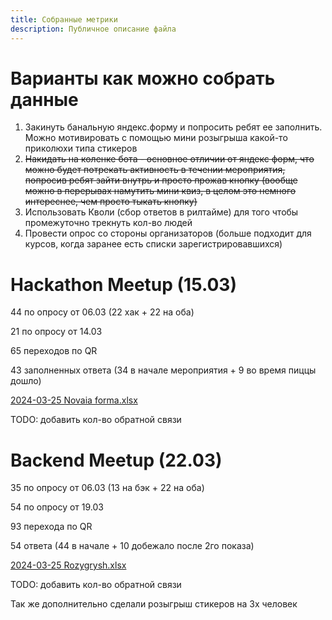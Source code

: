```yaml
---
title: Собранные метрики
description: Публичное описание файла
---
```

# Варианты как можно собрать данные

1. Закинуть банальную яндекс.форму и попросить ребят ее заполнить. Можно мотивировать с помощью мини розыгрыша какой-то приколюхи типа стикеров
2. ~~Накидать на коленке бота - основное отличии от яндекс форм, что можно будет потрекать активность в течении мероприятия, попросив ребят зайти внутрь и просто прожав кнопку (вообще можно в перерывах намутить мини квиз, в целом это немного интереснее, чем просто тыкать кнопку)~~
3. Использовать Кволи (сбор ответов в рилтайме) для того чтобы промежуточно трекнуть кол-во людей
4. Провести опрос со стороны организаторов (больше подходит для курсов, когда заранее есть списки зарегистрировавшихся)

# Hackathon Meetup (15.03)

44 по опросу от 06.03 (22 хак + 22 на оба)

21 по опросу от 14.03

65 переходов по QR

43 заполненных ответа (34 в начале мероприятия + 9 во время пиццы дошло)

[2024-03-25 Novaia forma.xlsx](https://prod-files-secure.s3.us-west-2.amazonaws.com/f48366f0-1807-440e-88f7-11c350f5644f/49fda9f9-2f2f-472b-9e9b-0f64a6659a8f/2024-03-25_Novaia_forma.xlsx)

TODO: добавить кол-во обратной связи

# Backend Meetup (22.03)

35 по опросу от 06.03 (13 на бэк + 22 на оба)

54 по опросу от 19.03

93 перехода по QR

54 ответа (44 в начале + 10 добежало после 2го показа)

[2024-03-25 Rozygrysh.xlsx](https://prod-files-secure.s3.us-west-2.amazonaws.com/f48366f0-1807-440e-88f7-11c350f5644f/7ea7efa2-627d-49df-863d-81d38ebc5ad0/2024-03-25_Rozygrysh.xlsx)

TODO: добавить кол-во обратной связи

Так же дополнительно сделали розыгрыш стикеров на 3х человек